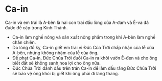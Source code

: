 # Ca-in

Ca-in và em trai là A-bên là hai con trai đầu lòng của A-đam và Ê-va đã được đề cập trong Kinh Thánh.
- Ca-in làm nghề nông và sản xuất nông phẩm trong khi A-bên làm nghề chăn chiên.
- Do lòng đố kỵ, Ca-in giết em trai vì Đức Cúa Trời chấp nhận của lễ của A-bên, nhưng không nhậm của lễ của ông.
- Để phạt Ca-in, Đức Chúa Trời đuổi Ca-in ra khỏi vườn Ê-đen và cho ông biết đất sẽ không sanh hoa lợi cho ông nữa.
- Đức Chúa Trời đánh dấu trên trán Ca-in để làm dấu rằng Đức Chúa Trời sẽ bảo vệ ông khỏi bị giết khi ông phải đi lang thang.

